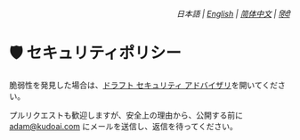 <div align="right">
    <h6>
        <picture>
            <source type="image/svg+xml" media="(prefers-color-scheme: dark)" srcset="https://assets.chatgptinfinity.com/images/icons/earth/white/icon32.svg">
            <img height=14 src="https://assets.chatgptinfinity.com/images/icons/earth/black/icon32.svg">
        </picture>
        &nbsp;日本語 |
        <a href="../SECURITY.md">English</a> |
        <a href="../zh-cn/SECURITY.md">简体中文</a> |
        <a href="../hi/SECURITY.md">हिंदी</a>
    </h6>
</div>

# 🛡️ セキュリティポリシー

脆弱性を発見した場合は、[ドラフト セキュリティ アドバイザリ](https://github.com/adamlui/chatgpt-infinity/security/advisories/new)を開いてください。

プルリクエストも歓迎しますが、安全上の理由から、公開する前に <adam@kudoai.com> にメールを送信し、返信を待ってください。

